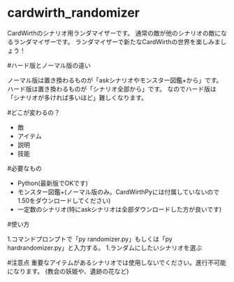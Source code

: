 # cardwirth_randomizer
CardWirthのシナリオ用ランダマイザーです。
通常の敵が他のシナリオの敵になるランダマイザーです。
ランダマイザーで新たなCardWirthの世界を楽しみましょう！

#ハード版とノーマル版の違い

ノーマル版は置き換わるものが「askシナリオやモンスター図鑑+から」です。
ハード版は置き換わるものが「シナリオ全部から」です。
なのでハード版は「シナリオが多ければ多いほど」難しくなります。

#どこが変わるの？
- 敵
- アイテム
- 説明
- 技能

#必要なもの
- Python(最新版でOKです)
- モンスター図鑑+(ノーマル版のみ。CardWirthPyには付属していないので1.50をダウンロードしてください)
- 一定数のシナリオ(特にaskシナリオは全部ダウンロードした方が良いです)

#使い方

1.コマンドプロンプトで「py randomizer.py」もしくは「py hardrandomizer.py」と入力する。
1.ランダムにしたいシナリオを選ぶ

#注意点
重要なアイテムがあるシナリオでは使用しないでください。進行不可能になります。
(教会の妖姫や、遺跡の花など)